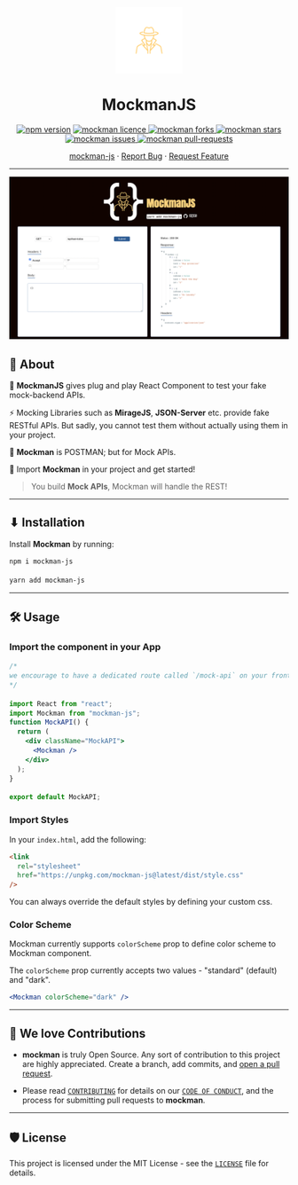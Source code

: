 <p align="center">
  <a href="https://github.com/neogcamp/mockman" rel="noopener" target="_blank"><img src="https://github.com/neogcamp/mockman/blob/main/src/assets/Mockman.png" width="120" height="120" align="center"/></a>

</p>
<h1 align="center"><b>MockmanJS</b></h1>
<p align="center">
<a href="https://badge.fury.io/js/mockman-js"><img src="https://badge.fury.io/js/mockman-js.svg" alt="npm version" height="18"></a>
<a href="https://github.com/neogcamp/mockman/blob/main/LICENSE" target="blank">
<img src="https://img.shields.io/npm/l/mockman?style=flat-square" alt="mockman licence" />
</a>
<a href="https://github.com/neogcamp/mockman/fork" target="blank">
<img src="https://img.shields.io/github/forks/neogcamp/mockman?style=flat-square" alt="mockman forks"/>
</a>
<a href="https://github.com/neogcamp/mockman/stargazers" target="blank">
<img src="https://img.shields.io/github/stars/neogcamp/mockman?style=flat-square" alt="mockman stars"/>
</a>
<a href="https://github.com/neogcamp/mockman/issues" target="blank">
<img src="https://img.shields.io/github/issues/neogcamp/mockman?style=flat-square" alt="mockman issues"/>
</a>
<a href="https://github.com/neogcamp/mockman/pulls" target="blank">
<img src="https://img.shields.io/github/issues-pr/neogcamp/mockman?style=flat-square" alt="mockman pull-requests"/>
</a>

</p>

<p align="center">
    <a href="https://www.npmjs.com/package/mockman-js" target="blank">mockman-js</a>
    ·
    <a href="https://github.com/neogcamp/mockman/issues/new/choose">Report Bug</a>
    ·
    <a href="https://github.com/neogcamp/mockman/issues/new/choose">Request Feature</a>
</p>

---

<img src="https://github.com/neogcamp/mockman/blob/main/src/assets/MockImg.png" alt="mockman" />


## **🤔 About**

🚀 **MockmanJS** gives plug and play React Component to test your fake mock-backend APIs.

⚡ Mocking Libraries such as **MirageJS**, **JSON-Server** etc. provide fake RESTful APIs. But sadly, you cannot test them without actually using them in your project.

🌌 **Mockman** is POSTMAN; but for Mock APIs.

🤩 Import **Mockman** in your project and get started!

> You build **Mock APIs**, Mockman will handle the REST!

---

## **⬇ Installation**

Install **Mockman** by running:

```bash
npm i mockman-js

yarn add mockman-js
```

---

## **🛠️ Usage**

### **Import the component in your App**

```jsx
/*
we encourage to have a dedicated route called `/mock-api` on your frontend app where you can import Mockman and test them 
*/

import React from "react";
import Mockman from "mockman-js";
function MockAPI() {
  return (
    <div className="MockAPI">
      <Mockman />
    </div>
  );
}

export default MockAPI;
```

### **Import Styles**

In your `index.html`, add the following:

```html
<link
  rel="stylesheet"
  href="https://unpkg.com/mockman-js@latest/dist/style.css"
/>
```

You can always override the default styles by defining your custom css.

### **Color Scheme**

Mockman currently supports `colorScheme` prop to define color scheme to Mockman component.

The `colorScheme` prop currently accepts two values - "standard" (default) and "dark".

```jsx
<Mockman colorScheme="dark" />
```

---

## **💖 We love Contributions**

- **mockman** is truly Open Source. Any sort of contribution to this project are highly appreciated. Create a branch, add commits, and [open a pull request](https://github.com/neogcamp/mockman/compare).

- Please read [`CONTRIBUTING`](CONTRIBUTING.md) for details on our [`CODE OF CONDUCT`](CODE_OF_CONDUCT.md), and the process for submitting pull requests to **mockman**.

---

## **🛡️ License**

This project is licensed under the MIT License - see the [`LICENSE`](LICENSE) file for details.
